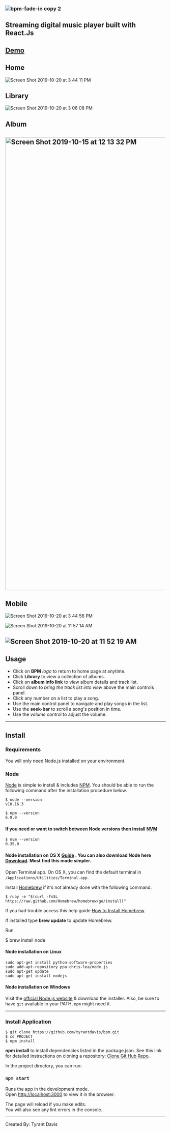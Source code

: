 ### ![bpm-fade-in copy 2](https://user-images.githubusercontent.com/14861025/67163311-fcff1280-f332-11e9-96c6-04bbe17a4521.png)

## **Streaming digital music player built with React.Js**

## [Demo]()

## Home

![Screen Shot 2019-10-20 at 3 44 11 PM](https://user-images.githubusercontent.com/14861025/67165987-f4b5d000-f350-11e9-8772-cb25432c786c.png)

## Library

![Screen Shot 2019-10-20 at 3 06 08 PM](https://user-images.githubusercontent.com/14861025/67165494-4d826a00-f34b-11e9-85a3-8191b5437f48.png)

## Album

## <img width="1424" alt="Screen Shot 2019-10-15 at 12 13 32 PM" src="https://user-images.githubusercontent.com/14861025/66853622-5804c400-ef45-11e9-804d-7cc304f7fe76.png">

## Mobile

![Screen Shot 2019-10-20 at 3 44 56 PM](https://user-images.githubusercontent.com/14861025/67165976-d64fd480-f350-11e9-9c35-e5082a200034.png)

![Screen Shot 2019-10-20 at 11 57 14 AM](https://user-images.githubusercontent.com/14861025/67163135-fbcce600-f330-11e9-97f8-24cc0846e6a9.png)

## ![Screen Shot 2019-10-20 at 11 52 19 AM](https://user-images.githubusercontent.com/14861025/67163081-59146780-f330-11e9-906e-205839b5f35c.png)

## Usage

- Click on **BPM** _logo_ to return to home page at anytime.
- Click **Library** to view a collection of albums.
- Click on **album info link** to view album details and track list.
- Scroll down to _bring the track list into view_ above the main controls panel.
- Click any number on a list to play a song.
- Use the main control panel to navigate and play songs in the list.
- Use the **seek-bar** to scroll a song's position in time.
- Use the _volume_ control to adjust the volume.

---

## Install

### Requirements

You will only need Node.js installed on your environment.

### Node

[Node](http://nodejs.org/) is simple to install & includes [NPM](https://npmjs.org/).
You should be able to run the following command after the installation procedure
below.

    $ node --version
    v10.16.3

    $ npm --version
    6.9.0

#### If you need or want to switch between Node versions then install [NVM](https://github.com/nvm-sh/nvm#installation-and-update)

    $ nvm --version
    0.35.0

#### Node installation on OS X [Guide](https://treehouse.github.io/installation-guides/mac/node-mac.html) . You can also download Node here [Download](https://nodejs.org/en/download/). Most find this mode simpler.

Open Terminal app. On OS X, you can find the default terminal in
`/Applications/Utilities/Terminal.app`.

Install [Homebrew](http://brew.sh/) if it's not already done with the following command.

    $ ruby -e "$(curl -fsSL https://raw.github.com/Homebrew/homebrew/go/install)"

If you had trouble access this help guide [How to Install Homebrew](https://treehouse.github.io/installation-guides/mac/homebrew)

If installed type **brew update** to update Homebrew.

Run

\$ brew install node

#### Node installation on Linux

    sudo apt-get install python-software-properties
    sudo add-apt-repository ppa:chris-lea/node.js
    sudo apt-get update
    sudo apt-get install nodejs

#### Node installation on Windows

Visit the [official Node.js website](http://nodejs.org/) & download the installer.
Also, be sure to have `git` available in your PATH, `npm` might need it.

---

### Install Application

    $ git clone https://github.com/tyrantdavis/bpm.git
    $ cd PROJECT
    $ npm install

**npm install** to install dependencies listed in the package.json. See this link for detailed instructions on cloning a repository: [Clone Git Hub Repo](https://help.github.com/en/articles/cloning-a-repository).

In the project directory, you can run:

### `npm start`

Runs the app in the development mode.<br />
Open [http://localhost:3000](http://localhost:3000) to view it in the browser.

The page will reload if you make edits.<br />
You will also see any lint errors in the console.

---

Created By: Tyrant Davis
